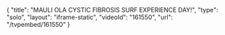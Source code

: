 {
    "title": "MAULI OLA CYSTIC FIBROSIS SURF EXPERIENCE DAY!",
    "type": "solo",
    "layout": "iframe-static",
    "videoId": "161550",
    "url": "\/tvpembed\/161550"
}